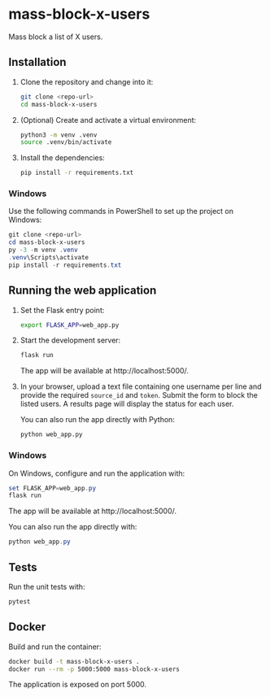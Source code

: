 # mass-block-x-users

Mass block a list of X users.

## Installation

1. Clone the repository and change into it:

   ```bash
   git clone <repo-url>
   cd mass-block-x-users
   ```

2. (Optional) Create and activate a virtual environment:

   ```bash
   python3 -m venv .venv
   source .venv/bin/activate
   ```

3. Install the dependencies:

   ```bash
   pip install -r requirements.txt
   ```

### Windows

Use the following commands in PowerShell to set up the project on Windows:

```powershell
git clone <repo-url>
cd mass-block-x-users
py -3 -m venv .venv
.venv\Scripts\activate
pip install -r requirements.txt
```

## Running the web application

1. Set the Flask entry point:

   ```bash
   export FLASK_APP=web_app.py
   ```

2. Start the development server:

   ```bash
   flask run
   ```

   The app will be available at http://localhost:5000/.

3. In your browser, upload a text file containing one username per line and
   provide the required `source_id` and `token`. Submit the form to block the
   listed users. A results page will display the status for each user.

   You can also run the app directly with Python:

   ```bash
   python web_app.py
   ```

### Windows

On Windows, configure and run the application with:

```powershell
set FLASK_APP=web_app.py
flask run
```

The app will be available at http://localhost:5000/.

You can also run the app directly with:

```powershell
python web_app.py
```

## Tests

Run the unit tests with:

```bash
pytest
```

## Docker

Build and run the container:

```bash
docker build -t mass-block-x-users .
docker run --rm -p 5000:5000 mass-block-x-users
```

The application is exposed on port 5000.

